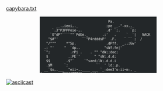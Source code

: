 [capybara.txt](/capybara.txt)

<p align="center">
  <img width="320" heigh="240" src="/capybara.png">
</p>

[![asciicast](https://asciinema.org/a/EV4gA7U484xdy9qu4OEVGbwSa.svg)](https://asciinema.org/a/EV4gA7U484xdy9qu4OEVGbwSa)
